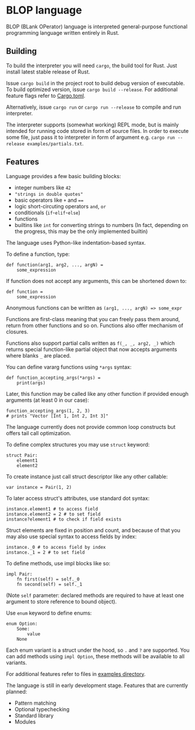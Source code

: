 # BLOP language

BLOP (BLank OPerator) language is interpreted general-purpose functional programming language written entirely in Rust.

## Building

To build the interpreter you will need `cargo`, the build tool for Rust. Just install latest stable release of Rust.

Issue `cargo build` in the project root to build debug version of executable. To build optimized version, issue `cargo build --release`. For additional feature flags refer to [Cargo.toml](Cargo.toml).

Alternatively, issue `cargo run` or `cargo run --release` to compile and run interpreter.

The interpreter supports (somewhat working) REPL mode, but is mainly intended for running code stored in form of source files. In order to execute some file, just pass it to interpreter in form of argument e.g. `cargo run --release examples/partials.txt`.

## Features

Language provides a few basic building blocks:

* integer numbers like `42`
* `"strings in double quotes"`
* basic operators like `+` and `==`
* logic short-circuting operators `and`, `or`
* conditionals (`if`-`elif`-`else`)
* functions
* builtins like `int` for converting strings to numbers (In fact, depending on the progress, this may be the only implemented builtin)

The language uses Python-like indentation-based syntax.

To define a function, type:
```
def function(arg1, arg2, ..., argN) =
    some_expression
```
If function does not accept any arguments, this can be shortened down to:
```
def function =
    some_expression
```
Anonymous functions can be written as `(arg1, ..., argN) => some_expr`


Functions are first-class meaning that you can freely pass them around, return from other functions and so on. Functions also offer mechanism of closures.

Functions also support partial calls written as `f(_, _, arg2, _)` which returns special function-like partial object that now accepts arguments where blanks `_` are placed.

You can define vararg functions using `*args` syntax:
```
def function_accepting_args(*args) = 
    print(args)
```

Later, this function may be called like any other function if provided enough arguments (at least 0 in our case):
```
function_accepting_args(1, 2, 3)
# prints "Vector [Int 1, Int 2, Int 3]"
```

The language currently does not provide common loop constructs but offers tail call optimization.

To define complex structures you may use `struct` keyword:
```
struct Pair:
    element1
    element2
```
To create instance just call struct descriptor like any other callable: 
```
var instance = Pair(1, 2)
```
To later access struct's attributes, use standard dot syntax:
```
instance.element1 # to access field
instance.element2 = 2 # to set field
instance?element1 # to check if field exists
```
Struct elements are fixed in position and count, and because of that you may also use special syntax to access fields by index:
```
instance._0 # to access field by index
instance._1 = 2 # to set field
```

To define methods, use impl blocks like so:
```
impl Pair:
    fn first(self) = self._0
    fn second(self) = self._1
```
(Note `self` parameter: declared methods are required to have at least one argument to store reference to bound object).

Use `enum` keyword to define enums:

```
enum Option:
    Some:
        value
    None
```

Each enum variant is a struct under the hood, so `.` and `?` are supported. You can add methods using `impl Option`, these methods will be available to all variants.


For additional features refer to files in [examples directory](examples).

The language is still in early development stage. Features that are currently planned:
* Pattern matching
* Optional typechecking
* Standard library
* Modules
